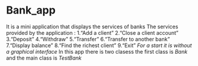# Bank_app
It is a mini application that displays the services of banks
The services provided by the application : 
	1.“Add	a	client”
	2.“Close	a	client	account”
  3.“Deposit”
	4.“Withdraw”
	5.“Transfer”
	6.“Transfer	to	another	bank”
	7.“Display	balance”
	8.“Find	the	richest client”
	9.“Exit”
 *For a start it is without a graphical interface*
 In this app there is two clasess 
 the first class is *Bank*
 and the main class is *TestBank*
